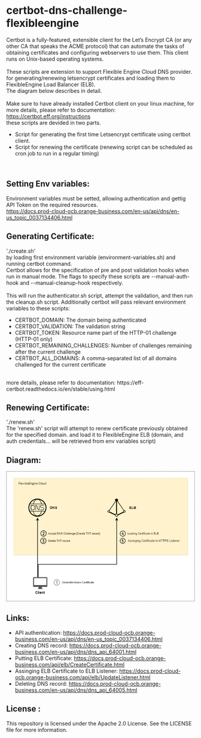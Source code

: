 # certbot-dns-challenge-flexibleengine
Certbot is a fully-featured, extensible client for the Let’s Encrypt CA (or any other CA that speaks the ACME protocol) that can automate the tasks of obtaining certificates and configuring webservers to use them. This client runs on Unix-based operating systems.
<br/><br/>
These scripts are extension to support Flexible Engine Cloud DNS provider. for generating/renewing letsencrypt certificates and loading them to FlexibleEngine Load Balancer (ELB).
<br/>
The diagram below describes in detail.
<br/><br/>
Make sure to have already installed Certbot client on your linux machine,
for more details, please refer to documentation: https://certbot.eff.org/instructions
<br/>
these scripts are devided in two parts.
- Script for generating the first time Letsencrypt certificate using certbot client.
- Script for renewing the certificate (renewing script can be scheduled as cron job to run in a regular timing)
<br/>


## Setting Env variables:
Environment variables must be setted, allowing authentication and gettig API Token on the required resources.
<br/>
https://docs.prod-cloud-ocb.orange-business.com/en-us/api/dns/en-us_topic_0037134406.html


## Generating Certificate:
'./create.sh'
<br/>
by loading first environment variable (environment-variables.sh) and running certbot command.
<br/>
Certbot allows for the specification of pre and post validation hooks when run in manual mode. The flags to specify these scripts are --manual-auth-hook and --manual-cleanup-hook respectively.
<br/><br/>
This will run the authenticator.sh script, attempt the validation, and then run the cleanup.sh script. Additionally certbot will pass relevant environment variables to these scripts:
<br/>
- CERTBOT_DOMAIN: The domain being authenticated
- CERTBOT_VALIDATION: The validation string
- CERTBOT_TOKEN: Resource name part of the HTTP-01 challenge (HTTP-01 only)
- CERTBOT_REMAINING_CHALLENGES: Number of challenges remaining after the current challenge
- CERTBOT_ALL_DOMAINS: A comma-separated list of all domains challenged for the current certificate
<br/>
more details, please refer to documentation: https://eff-certbot.readthedocs.io/en/stable/using.html

<br/>

## Renewing Certificate:
'./renew.sh'
<br/>
The 'renew.sh' script will attempt to renew certificate previously obtained for the specified domain. and load it to FlexibleEngine ELB
(domain, and auth credentials... will be retrieved from env variables script)
<br/>

## Diagram:
![alt text](doc/diagram/diagram.png)
<br/>

## Links:
- API authentication: https://docs.prod-cloud-ocb.orange-business.com/en-us/api/dns/en-us_topic_0037134406.html
- Creating DNS record: https://docs.prod-cloud-ocb.orange-business.com/en-us/api/dns/dns_api_64001.html
- Putting ELB Certificate: https://docs.prod-cloud-ocb.orange-business.com/api/elb/CreateCertificate.html
- Assinging ELB Certificate to ELB Listener: https://docs.prod-cloud-ocb.orange-business.com/api/elb/UpdateListener.html
- Deleting DNS record: https://docs.prod-cloud-ocb.orange-business.com/en-us/api/dns/dns_api_64005.html


## License :
This repository is licensed under the Apache 2.0 License. See the LICENSE file for more information.